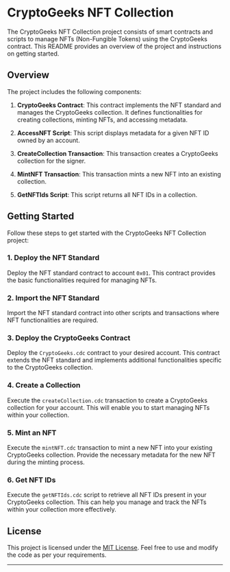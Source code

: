 # CryptoGeeks NFT Collection

The CryptoGeeks NFT Collection project consists of smart contracts and scripts to manage NFTs (Non-Fungible Tokens) using the CryptoGeeks contract. This README provides an overview of the project and instructions on getting started.

## Overview

The project includes the following components:

1. **CryptoGeeks Contract**: This contract implements the NFT standard and manages the CryptoGeeks collection. It defines functionalities for creating collections, minting NFTs, and accessing metadata.

2. **AccessNFT Script**: This script displays metadata for a given NFT ID owned by an account.

3. **CreateCollection Transaction**: This transaction creates a CryptoGeeks collection for the signer.

4. **MintNFT Transaction**: This transaction mints a new NFT into an existing collection.

5. **GetNFTIds Script**: This script returns all NFT IDs in a collection.

## Getting Started

Follow these steps to get started with the CryptoGeeks NFT Collection project:

### 1. Deploy the NFT Standard

Deploy the NFT standard contract to account `0x01`. This contract provides the basic functionalities required for managing NFTs.

### 2. Import the NFT Standard

Import the NFT standard contract into other scripts and transactions where NFT functionalities are required.

### 3. Deploy the CryptoGeeks Contract

Deploy the `CryptoGeeks.cdc` contract to your desired account. This contract extends the NFT standard and implements additional functionalities specific to the CryptoGeeks collection.

### 4. Create a Collection

Execute the `createCollection.cdc` transaction to create a CryptoGeeks collection for your account. This will enable you to start managing NFTs within your collection.

### 5. Mint an NFT

Execute the `mintNFT.cdc` transaction to mint a new NFT into your existing CryptoGeeks collection. Provide the necessary metadata for the new NFT during the minting process.

### 6. Get NFT IDs

Execute the `getNFTIds.cdc` script to retrieve all NFT IDs present in your CryptoGeeks collection. This can help you manage and track the NFTs within your collection more effectively.

## License

This project is licensed under the [MIT License](LICENSE). Feel free to use and modify the code as per your requirements.

---
